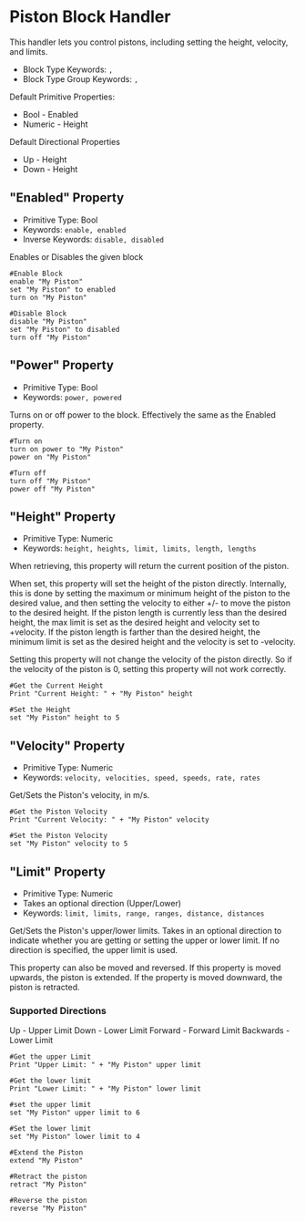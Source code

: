 ﻿# Piston Block Handler

This handler lets you control pistons, including setting the height, velocity, and limits.

* Block Type Keywords: ``` , ```
* Block Type Group Keywords: ``` , ```

Default Primitive Properties:
* Bool - Enabled
* Numeric - Height

Default Directional Properties
* Up - Height
* Down - Height

## "Enabled" Property
* Primitive Type: Bool
* Keywords: ```enable, enabled```
* Inverse Keywords: ```disable, disabled```

Enables or Disables the given block

```
#Enable Block
enable "My Piston"
set "My Piston" to enabled
turn on "My Piston"

#Disable Block
disable "My Piston"
set "My Piston" to disabled
turn off "My Piston"
```

## "Power" Property
* Primitive Type: Bool
* Keywords: ```power, powered```

Turns on or off power to the block.  Effectively the same as the Enabled property.

```
#Turn on
turn on power to "My Piston"
power on "My Piston"

#Turn off
turn off "My Piston"
power off "My Piston"
```

## "Height" Property
* Primitive Type: Numeric
* Keywords: ```height, heights, limit, limits, length, lengths```

When retrieving, this property will return the current position of the piston.

When set, this property will set the height of the piston directly.  Internally, this is done by setting the maximum or minimum height of the piston to the desired value, and then setting the velocity to either +/- to move the piston to the desired height.  If the piston length is currently less than the desired height, the max limit is set as the desired height and velocity set to +velocity.  If the piston length is farther than the desired height, the minimum limit is set as the desired height and the velocity is set to -velocity.

Setting this property will not change the velocity of the piston directly.  So if the velocity of the piston is 0, setting this property will not work correctly.


```
#Get the Current Height
Print "Current Height: " + "My Piston" height

#Set the Height
set "My Piston" height to 5
```

## "Velocity" Property
* Primitive Type: Numeric
* Keywords: ```velocity, velocities, speed, speeds, rate, rates```

Get/Sets the Piston's velocity, in m/s.

```
#Get the Piston Velocity
Print "Current Velocity: " + "My Piston" velocity

#Set the Piston Velocity
set "My Piston" velocity to 5
```

## "Limit" Property
* Primitive Type: Numeric
* Takes an optional direction (Upper/Lower)
* Keywords: ```limit, limits, range, ranges, distance, distances```

Get/Sets the Piston's upper/lower limits.  Takes in an optional direction to indicate whether you are getting or setting the upper or lower limit.  If no direction is specified, the upper limit is used.

This property can also be moved and reversed.  If this property is moved upwards, the piston is extended.  If the property is moved downward, the piston is retracted.

### Supported Directions
Up - Upper Limit
Down - Lower Limit
Forward - Forward Limit
Backwards - Lower Limit

```
#Get the upper Limit
Print "Upper Limit: " + "My Piston" upper limit

#Get the lower limit
Print "Lower Limit: " + "My Piston" lower limit

#set the upper limit
set "My Piston" upper limit to 6

#Set the lower limit
set "My Piston" lower limit to 4

#Extend the Piston
extend "My Piston"

#Retract the piston
retract "My Piston"

#Reverse the piston
reverse "My Piston"
```